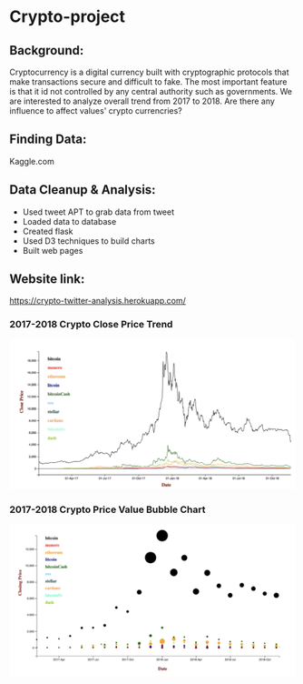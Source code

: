 # Crypto-project
## Background:
Cryptocurrency is a digital currency built with cryptographic protocols that make transactions secure and difficult to fake. The most important feature is that it id not controlled by any central authority such as governments. We are interested to analyze overall trend from 2017 to 2018. Are there any influence to affect values' crypto currencries? 


## Finding Data:
Kaggle.com

## Data Cleanup & Analysis:
*  Used tweet APT to grab data from tweet
*  Loaded data to database
*  Created flask 
*  Used D3 techniques to build charts
*  Built web pages 

## Website link:
https://crypto-twitter-analysis.herokuapp.com/

### 2017-2018 Crypto Close Price Trend 
![multiline](Readme_images/multiline.png)

### 2017-2018 Crypto Price Value Bubble Chart
![bubble](Readme_images/bubble.png)


